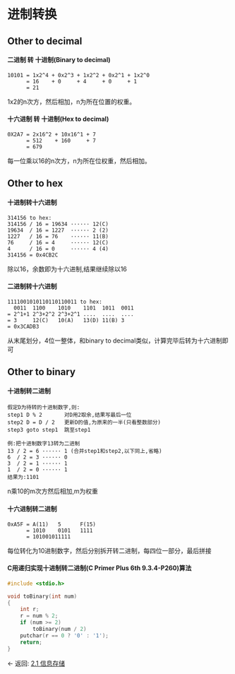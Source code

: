 # 进制转换

## Other to decimal

#### 二进制 转 十进制(Binary to decimal)

```
10101 = 1x2^4 + 0x2^3 + 1x2^2 + 0x2^1 + 1x2^0
	  = 16    + 0     + 4     + 0     + 1
	  = 21
```

1x2的n次方，然后相加，n为所在位置的权重。

#### 十六进制 转 十进制(Hex to decimal)

```
0X2A7 = 2x16^2 + 10x16^1 + 7
      = 512    + 160     + 7
      = 679
```

每一位乘以16的n次方，n为所在位权重，然后相加。

## Other to hex

#### 十进制转十六进制

```
314156 to hex:
314156 / 16 = 19634 ······ 12(C)
19634  / 16 = 1227  ······ 2 (2)
1227   / 16 = 76    ······ 11(B)
76     / 16 = 4     ······ 12(C)
4      / 16 = 0     ······ 4 (4)
314156 = 0x4CB2C 
```

除以16，余数即为十六进制,结果继续除以16

#### 二进制转十六进制

```
1111001010110110110011 to hex:
  0011  1100    1010    1101  1011  0011
= 2^1+1 2^3+2^2 2^3+2^1 ....  ....  ....
= 3     12(C)   10(A)   13(D) 11(B) 3
= 0x3CADB3
```

从末尾划分，4位一整体，和binary to decimal类似，计算完毕后转为十六进制即可

## Other to binary

#### 十进制转二进制

```
假定D为待转的十进制数字,则:
step1 D % 2       对D用2取余,结果写最后一位
step2 D = D / 2   更新D的值,为原来的一半(只看整数部分)
step3 goto step1  跳至step1

例:把十进制数字13转为二进制
13 / 2 = 6 ······ 1 (合并step1和step2,以下同上,省略)
6  / 2 = 3 ······ 0 
3  / 2 = 1 ······ 1
1  / 2 = 0 ······ 1
结果为:1101
```

n乘10的m次方然后相加,m为权重

#### 十六进制转二进制

```
0xA5F = A(11)   5      F(15)
      = 1010    0101   1111
      = 101001011111
```

每位转化为10进制数字，然后分别拆开转二进制，每四位一部分，最后拼接

#### C用递归实现十进制转二进制(C Primer Plus 6th 9.3.4-P260)算法

```c
#include <stdio.h>

void toBinary(int num)
{
    int r;
    r = num % 2;
    if (num >= 2)
        toBinary(num / 2)
    putchar(r == 0 ? '0' : '1');
    return;
}
```

<p align="left">← 返回: <a href="./2.1.md">2.1 信息存储</a> </p>